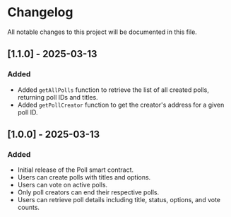 # Changelog

All notable changes to this project will be documented in this file.

## [1.1.0] - 2025-03-13

### Added
- Added `getAllPolls` function to retrieve the list of all created polls, returning poll IDs and titles.
- Added `getPollCreator` function to get the creator's address for a given poll ID.

## [1.0.0] - 2025-03-13

### Added
- Initial release of the Poll smart contract.
- Users can create polls with titles and options.
- Users can vote on active polls.
- Only poll creators can end their respective polls.
- Users can retrieve poll details including title, status, options, and vote counts.